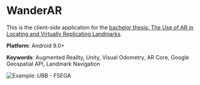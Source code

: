 # WanderAR

This is the client-side application for the [bachelor thesis: The Use of AR in Locating and Virtually Replicating Landmarks](https://github.com/RazvanAndreiLazar/WanderAR-thesis).

**Platform**: Android 9.0+

**Keywords**: Augmented Reality, Unity, Visual Odometry, AR Core, Google Geospatial API, Landmark Navigation

![Example: UBB - FSEGA](https://github.com/user-attachments/assets/883d22c2-9ed4-4a1e-8574-7e74c48ec826)
